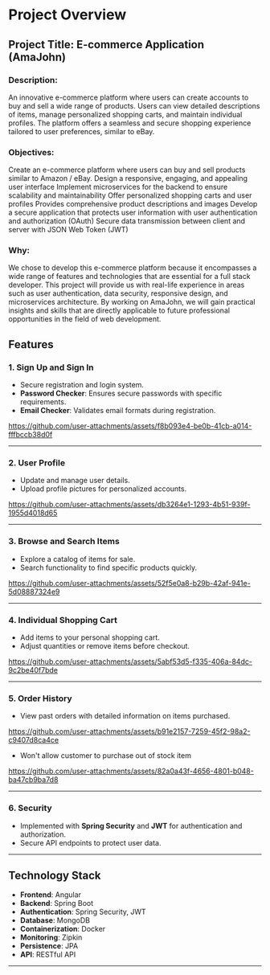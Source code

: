 # Project Overview

## Project Title: E-commerce Application (AmaJohn)

### Description:
An innovative e-commerce platform where users can create accounts to buy and sell a wide range of products. Users can view detailed descriptions of items, manage personalized shopping carts, and maintain individual profiles. The platform offers a seamless and secure shopping experience tailored to user preferences, similar to eBay.
 
### Objectives:
Create an e-commerce platform where users can buy and sell products similar to Amazon / eBay.
Design a responsive, engaging, and appealing user interface
Implement microservices for the backend to ensure scalability and maintainability 
Offer personalized shopping carts and user profiles
Provides comprehensive product descriptions and images
Develop a secure application that protects user information with user authentication and authorization (OAuth)
Secure data transmission between client and server with JSON Web Token (JWT)

### Why:
We chose to develop this e-commerce platform because it encompasses a wide range of features and technologies that are essential for a full stack developer. This project will provide us with real-life experience in areas such as user authentication, data security, responsive design, and microservices architecture. By working on AmaJohn, we will gain practical insights and skills that are directly applicable to future professional opportunities in the field of web development.

## Features

### 1. **Sign Up and Sign In**
- Secure registration and login system.
- **Password Checker**: Ensures secure passwords with specific requirements.
- **Email Checker**: Validates email formats during registration.

https://github.com/user-attachments/assets/f8b093e4-be0b-41cb-a014-fffbccb38d0f

---

### 2. **User Profile**
- Update and manage user details.
- Upload profile pictures for personalized accounts.

https://github.com/user-attachments/assets/db3264e1-1293-4b51-939f-1955d4018d65

---

### 3. **Browse and Search Items**
- Explore a catalog of items for sale.
- Search functionality to find specific products quickly.

https://github.com/user-attachments/assets/52f5e0a8-b29b-42af-941e-5d08887324e9

---

### 4. **Individual Shopping Cart**
- Add items to your personal shopping cart.
- Adjust quantities or remove items before checkout.



https://github.com/user-attachments/assets/5abf53d5-f335-406a-84dc-9c2be40f7bde


---

### 5. **Order History**
- View past orders with detailed information on items purchased.


https://github.com/user-attachments/assets/b91e2157-7259-45f2-98a2-c9407d8ca4ce


- Won't allow customer to purchase out of stock item


https://github.com/user-attachments/assets/82a0a43f-4656-4801-b048-ba47cb9ba7d8



---

### 6. **Security**
- Implemented with **Spring Security** and **JWT** for authentication and authorization.
- Secure API endpoints to protect user data.



---

## Technology Stack

- **Frontend**: Angular
- **Backend**: Spring Boot
- **Authentication**: Spring Security, JWT
- **Database**: MongoDB
- **Containerization**: Docker
- **Monitoring**: Zipkin
- **Persistence**: JPA
- **API**: RESTful API

---
